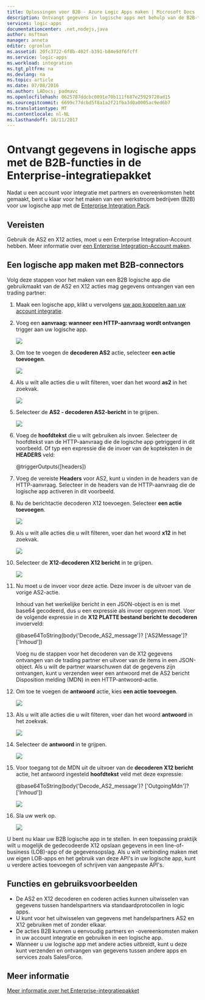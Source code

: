 ```yaml
---
title: Oplossingen voor B2B - Azure Logic Apps maken | Microsoft Docs
description: Ontvangt gegevens in logische apps met behulp van de B2B-functies in de Enterprise-integratiepakket
services: logic-apps
documentationcenter: .net,nodejs,java
author: msftman
manager: anneta
editor: cgronlun
ms.assetid: 20fc3722-6f8b-402f-b391-b84e9df6fcff
ms.service: logic-apps
ms.workload: integration
ms.tgt_pltfrm: na
ms.devlang: na
ms.topic: article
ms.date: 07/08/2016
ms.author: LADocs; padmavc
ms.openlocfilehash: 0625787ddcbc0091e70b111f687e25929720ad15
ms.sourcegitcommit: 6699c77dcbd5f8a1a2f21fba3d0a0005ac9ed6b7
ms.translationtype: MT
ms.contentlocale: nl-NL
ms.lasthandoff: 10/11/2017
---
```

# <a name="receive-data-in-logic-apps-with-the-b2b-features-in-the-enterprise-integration-pack"></a>Ontvangt gegevens in logische apps met de B2B-functies in de Enterprise-integratiepakket

Nadat u een account voor integratie met partners en overeenkomsten hebt gemaakt, bent u klaar voor het maken van een werkstroom bedrijven (B2B) voor uw logische app met de [Enterprise Integration Pack](logic-apps-enterprise-integration-overview.md).

## <a name="prerequisites"></a>Vereisten

Gebruik de AS2 en X12 acties, moet u een Enterprise Integration-Account hebben. Meer informatie over [een Enterprise Integration-Account maken](../logic-apps/logic-apps-enterprise-integration-accounts.md).

## <a name="create-a-logic-app-with-b2b-connectors"></a>Een logische app maken met B2B-connectors

Volg deze stappen voor het maken van een B2B logische app die gebruikmaakt van de AS2 en X12 acties mag gegevens ontvangen van een trading partner:

1. Maak een logische app, klikt u vervolgens [uw app koppelen aan uw account integratie](../logic-apps/logic-apps-enterprise-integration-accounts.md).

2. Voeg een **aanvraag: wanneer een HTTP-aanvraag wordt ontvangen** trigger aan uw logische app.

    ![](./media/logic-apps-enterprise-integration-b2b/flatfile-1.png)

3. Om toe te voegen de **decoderen AS2** actie, selecteer **een actie toevoegen**.

    ![](./media/logic-apps-enterprise-integration-b2b/transform-2.png)

4. Als u wilt alle acties die u wilt filteren, voer dan het woord **as2** in het zoekvak.

    ![](./media/logic-apps-enterprise-integration-b2b/b2b-5.png)

5. Selecteer de **AS2 - decoderen AS2-bericht** in te grijpen.

    ![](./media/logic-apps-enterprise-integration-b2b/b2b-6.png)

6. Voeg de **hoofdtekst** die u wilt gebruiken als invoer. Selecteer de hoofdtekst van de HTTP-aanvraag die de logische app getriggerd in dit voorbeeld. Of typ een expressie die de invoer van de kopteksten in de **HEADERS** veld:

    @triggerOutputs([headers])

7. Voeg de vereiste **Headers** voor AS2, kunt u vinden in de headers van de HTTP-aanvraag. Selecteer in de headers van de HTTP-aanvraag die de logische app activeren in dit voorbeeld.

8. Nu de berichtactie decoderen X12 toevoegen. Selecteer **een actie toevoegen**.

    ![](./media/logic-apps-enterprise-integration-b2b/b2b-9.png)

9. Als u wilt alle acties die u wilt filteren, voer dan het woord **x12** in het zoekvak.

    ![](./media/logic-apps-enterprise-integration-b2b/b2b-10.png)

10. Selecteer de **X12-decoderen X12 bericht** in te grijpen.

    ![](./media/logic-apps-enterprise-integration-b2b/b2b-as2message.png)

11. Nu moet u de invoer voor deze actie. Deze invoer is de uitvoer van de vorige AS2-actie.

    Inhoud van het werkelijke bericht in een JSON-object is en is met base64 gecodeerd, dus u een expressie als invoer opgeven moet. 
    Voer de volgende expressie in de **X12 PLATTE bestand bericht te decoderen** invoerveld:
    
    @base64ToString(body('Decode_AS2_message')? ['AS2Message']? ['Inhoud'])

    Voeg nu de stappen voor het decoderen van de X12 gegevens ontvangen van de trading partner en uitvoer van de items in een JSON-object. 
    Als u wilt de partner waarschuwen dat de gegevens zijn ontvangen, kunt u verzenden weer een antwoord met de AS2 bericht Disposition melding (MDN) in een HTTP-antwoord-actie.

12. Om toe te voegen de **antwoord** actie, kies **een actie toevoegen**.

    ![](./media/logic-apps-enterprise-integration-b2b/b2b-14.png)

13. Als u wilt alle acties die u wilt filteren, voer dan het woord **antwoord** in het zoekvak.

    ![](./media/logic-apps-enterprise-integration-b2b/b2b-15.png)

14. Selecteer de **antwoord** in te grijpen.

    ![](./media/logic-apps-enterprise-integration-b2b/b2b-16.png)

15. Voor toegang tot de MDN uit de uitvoer van de **decoderen X12 bericht** actie, het antwoord ingesteld **hoofdtekst** veld met deze expressie:

    @base64ToString(body('Decode_AS2_message')? ['OutgoingMdn']? ['Inhoud'])

    ![](./media/logic-apps-enterprise-integration-b2b/b2b-17.png)  

16. Sla uw werk op.

    ![](./media/logic-apps-enterprise-integration-b2b/transform-5.png)  

U bent nu klaar uw B2B logische app in te stellen. In een toepassing praktijk wilt u mogelijk de gedecodeerde X12 opslaan gegevens in een line-of-business (LOB)-app of de gegevensopslag. Als u wilt verbinding maken met uw eigen LOB-apps en het gebruik van deze API's in uw logische app, kunt u verdere acties toevoegen of schrijven van aangepaste API's.

## <a name="features-and-use-cases"></a>Functies en gebruiksvoorbeelden

* De AS2 en X12 decoderen en coderen acties kunnen uitwisselen van gegevens tussen handelspartners via standaardprotocollen in logic apps.
* U kunt voor het uitwisselen van gegevens met handelspartners AS2 en X12 gebruiken met of zonder elkaar.
* De acties B2B kunnen u eenvoudig partners en -overeenkomsten maken in uw account integratie en gebruiken in een logische app.
* Wanneer u uw logische app met andere acties uitbreidt, kunt u deze kunt verzenden en ontvangen van gegevens tussen andere apps en services zoals SalesForce.

## <a name="learn-more"></a>Meer informatie
[Meer informatie over het Enterprise-integratiepakket](logic-apps-enterprise-integration-overview.md)
